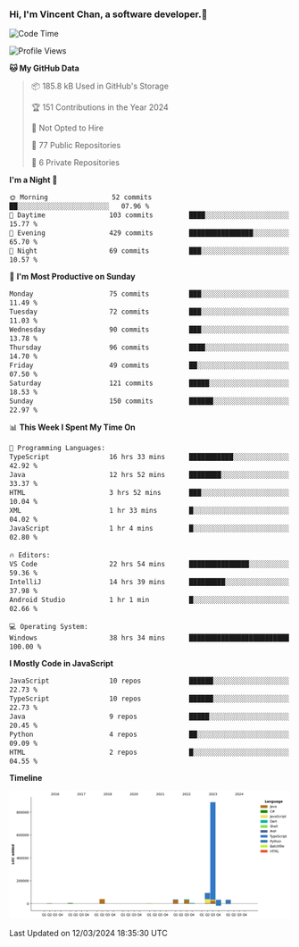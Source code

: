 ### Hi, I'm Vincent Chan, a software developer.👋

<!--
**hkvincent/hkvincent** is a ✨ _special_ ✨ repository because its `README.md` (this file) appears on your GitHub profile.

Here are some ideas to get you started:

- 🔭 I’m currently working on ...
- 🌱 I’m currently learning ...
- 👯 I’m looking to collaborate on ...
- 🤔 I’m looking for help with ...
- 💬 Ask me about ...
- 📫 How to reach me: ...
- 😄 Pronouns: ...
- ⚡ Fun fact: ...
-->
<!--START_SECTION:waka-->
![Code Time](http://img.shields.io/badge/Code%20Time-909%20hrs%2015%20mins-blue)

![Profile Views](http://img.shields.io/badge/Profile%20Views-1-blue)

**🐱 My GitHub Data** 

> 📦 185.8 kB Used in GitHub's Storage 
 > 
> 🏆 151 Contributions in the Year 2024
 > 
> 🚫 Not Opted to Hire
 > 
> 📜 77 Public Repositories 
 > 
> 🔑 6 Private Repositories 
 > 
**I'm a Night 🦉** 

```text
🌞 Morning                52 commits          ██░░░░░░░░░░░░░░░░░░░░░░░   07.96 % 
🌆 Daytime                103 commits         ████░░░░░░░░░░░░░░░░░░░░░   15.77 % 
🌃 Evening                429 commits         ████████████████░░░░░░░░░   65.70 % 
🌙 Night                  69 commits          ███░░░░░░░░░░░░░░░░░░░░░░   10.57 % 
```
📅 **I'm Most Productive on Sunday** 

```text
Monday                   75 commits          ███░░░░░░░░░░░░░░░░░░░░░░   11.49 % 
Tuesday                  72 commits          ███░░░░░░░░░░░░░░░░░░░░░░   11.03 % 
Wednesday                90 commits          ███░░░░░░░░░░░░░░░░░░░░░░   13.78 % 
Thursday                 96 commits          ████░░░░░░░░░░░░░░░░░░░░░   14.70 % 
Friday                   49 commits          ██░░░░░░░░░░░░░░░░░░░░░░░   07.50 % 
Saturday                 121 commits         █████░░░░░░░░░░░░░░░░░░░░   18.53 % 
Sunday                   150 commits         ██████░░░░░░░░░░░░░░░░░░░   22.97 % 
```


📊 **This Week I Spent My Time On** 

```text
💬 Programming Languages: 
TypeScript               16 hrs 33 mins      ███████████░░░░░░░░░░░░░░   42.92 % 
Java                     12 hrs 52 mins      ████████░░░░░░░░░░░░░░░░░   33.37 % 
HTML                     3 hrs 52 mins       ███░░░░░░░░░░░░░░░░░░░░░░   10.04 % 
XML                      1 hr 33 mins        █░░░░░░░░░░░░░░░░░░░░░░░░   04.02 % 
JavaScript               1 hr 4 mins         █░░░░░░░░░░░░░░░░░░░░░░░░   02.80 % 

🔥 Editors: 
VS Code                  22 hrs 54 mins      ███████████████░░░░░░░░░░   59.36 % 
IntelliJ                 14 hrs 39 mins      █████████░░░░░░░░░░░░░░░░   37.98 % 
Android Studio           1 hr 1 min          █░░░░░░░░░░░░░░░░░░░░░░░░   02.66 % 

💻 Operating System: 
Windows                  38 hrs 34 mins      █████████████████████████   100.00 % 
```

**I Mostly Code in JavaScript** 

```text
JavaScript               10 repos            ██████░░░░░░░░░░░░░░░░░░░   22.73 % 
TypeScript               10 repos            ██████░░░░░░░░░░░░░░░░░░░   22.73 % 
Java                     9 repos             █████░░░░░░░░░░░░░░░░░░░░   20.45 % 
Python                   4 repos             ██░░░░░░░░░░░░░░░░░░░░░░░   09.09 % 
HTML                     2 repos             █░░░░░░░░░░░░░░░░░░░░░░░░   04.55 % 
```



**Timeline**

![Lines of Code chart](https://raw.githubusercontent.com/hkvincent/hkvincent/main/assets/bar_graph.png)


 Last Updated on 12/03/2024 18:35:30 UTC
<!--END_SECTION:waka-->
